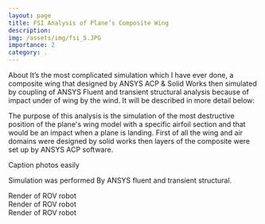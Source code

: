 ```yaml
---
layout: page
title: FSI Analysis of Plane’s Composite Wing 
description: 
img: /assets/img/fsi_5.JPG
importance: 2
category: .
---
```


About
It’s the most complicated simulation which I have ever done, a composite wing that designed by ANSYS ACP & Solid Works then simulated by coupling of ANSYS Fluent and transient structural analysis because of impact under of wing by the wind.
It will be described in more detail below:

The purpose of this analysis is the simulation of the most destructive position of the plane's wing model with a specific airfoil section and that would be an impact when a plane is landing.
First of all the wing and air domains were designed by solid works then layers of the composite were set up by ANSYS ACP software.
<div class="row">
    <div class="col-sm mt-3 mt-md-0">
        <img class="img-fluid rounded z-depth-1" src="{{ '/assets/img/fsi_1.JPG' | relative_url }}" alt="" title="example image"/>
    </div>
    <div class="col-sm mt-3 mt-md-0">
        <img class="img-fluid rounded z-depth-1" src="{{ '/assets/img/fsi_2.JPG' | relative_url }}" alt="" title="example image"/>
    </div>
</div>
<div class="caption">
    Caption photos easily
</div> 

Simulation was performed By ANSYS fluent and transient structural.

<div class="row justify-content-sm-center">
    <div class="col-sm-8 mt-3 mt-md-0">
        <img class="img-fluid rounded z-depth-1" src="{{ '/assets/img/fsi_3' | relative_url }}" alt="" title="example image"/>
    </div>
<div class="caption">
    Render of ROV robot
</div> 
    
<div class="row justify-content-sm-center">
    <div class="col-sm-8 mt-3 mt-md-0">
        <img class="img-fluid rounded z-depth-1" src="{{ '/assets/img/fsi_4.JPG' | relative_url }}" alt="" title="example image"/>
    </div>
<div class="caption">
    Render of ROV robot
</div> 

<div class="row justify-content-sm-center">
    <div class="col-sm-8 mt-3 mt-md-0">
        <img class="img-fluid rounded z-depth-1" src="{{ '/assets/img/fsi_5.JPG' | relative_url }}" alt="" title="example image"/>
    </div>
<div class="caption">
    Render of ROV robot
</div> 


